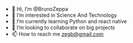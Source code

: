 - 👋 Hi, I’m @BrunoZeppa
- 👀 I’m interested in Science And Technology
- 🌱 I’m currently learning Python and react native
- 🚀 I’m looking to collaborate on big projects
- 📫 How to reach me zegb@gmail.com

<!---
BrunoZeppa/BrunoZeppa is a ✨ special ✨ repository because its `README.md` (this file) appears on your GitHub profile.
You can click the Preview link to take a look at your changes.
--->
